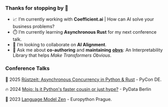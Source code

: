 ### Thanks for stopping by 👋

- 📈 I’m currently working with **Coefficient.ai** | How can AI solve your business problems?
- ⏱️ I’m currently learning **Asynchronous Rust** for my next conference talk.
- 👯 I’m looking to collaborate on **AI Alignment**.
- 💬 Ask me about **co-authoring** and **maintaining** [**obvs**](https://obvs.readthedocs.io/en/latest/autoapi/obvs/lenses/index.html): An Interpretability Library that helps *Make Transformers Obvious*.

### Conference Talks

🦀 2025 [Rüstzeit: Asynchronous Concurrency in Python & Rust](https://2025.pycon.de/talks/FGFFEE/) - PyCon DE.

🔥 2024 [Mojo: Is it Python's faster cousin or just hype?](https://www.youtube.com/watch?v=A67P4-A4yLk
) - PyData Berlin

🐍 2023 [Language Model Zen](https://www.youtube.com/watch?v=hyUWefY40iw
) - Europython Prague.
